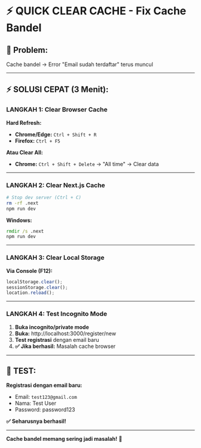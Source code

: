 # ⚡ QUICK CLEAR CACHE - Fix Cache Bandel

## 🎯 **Problem:**
Cache bandel → Error "Email sudah terdaftar" terus muncul

---

## ⚡ **SOLUSI CEPAT (3 Menit):**

### **LANGKAH 1: Clear Browser Cache**

**Hard Refresh:**
- **Chrome/Edge:** `Ctrl + Shift + R`
- **Firefox:** `Ctrl + F5`

**Atau Clear All:**
- **Chrome:** `Ctrl + Shift + Delete` → "All time" → Clear data

---

### **LANGKAH 2: Clear Next.js Cache**

```bash
# Stop dev server (Ctrl + C)
rm -rf .next
npm run dev
```

**Windows:**
```cmd
rmdir /s .next
npm run dev
```

---

### **LANGKAH 3: Clear Local Storage**

**Via Console (F12):**
```javascript
localStorage.clear();
sessionStorage.clear();
location.reload();
```

---

### **LANGKAH 4: Test Incognito Mode**

1. **Buka incognito/private mode**
2. **Buka:** http://localhost:3000/register/new
3. **Test registrasi** dengan email baru
4. **✅ Jika berhasil:** Masalah cache browser

---

## 🧪 **TEST:**

**Registrasi dengan email baru:**
- Email: `test123@gmail.com`
- Nama: Test User
- Password: password123

**✅ Seharusnya berhasil!**

---

**Cache bandel memang sering jadi masalah!** 🧹
